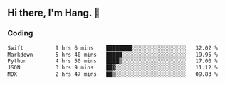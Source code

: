 ## Hi there, I'm Hang. 👋

### Coding

<!--START_SECTION:waka-->

```txt
Swift          9 hrs 6 mins    ████████░░░░░░░░░░░░░░░░░   32.02 %
Markdown       5 hrs 40 mins   █████░░░░░░░░░░░░░░░░░░░░   19.95 %
Python         4 hrs 50 mins   ████▒░░░░░░░░░░░░░░░░░░░░   17.00 %
JSON           3 hrs 9 mins    ██▓░░░░░░░░░░░░░░░░░░░░░░   11.12 %
MDX            2 hrs 47 mins   ██▒░░░░░░░░░░░░░░░░░░░░░░   09.83 %
```

<!--END_SECTION:waka-->
